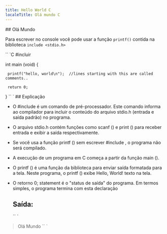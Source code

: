 ```yaml
---
title: Hello World C
localeTitle: Olá mundo C
---
```

\## Olá Mundo

Para escrever no console você pode usar a função `printf()` contida na biblioteca `include <stdio.h>`

\`\` \`C #incluir

int main (void) {
```
 printf("hello, world\n");  //lines starting with this are called comments.. 
 
 return 0; 
```

} \`\` \` ## Explicação

*   O #include é um comando de pré-processador. Este comando informa ao compilador para incluir o conteúdo do arquivo stdio.h (entrada e saída padrão) no programa.
    
*   O arquivo stdio.h contém funções como scanf () e print () para receber entrada e exibir a saída respectivamente.
    
*   Se você usa a função printf () sem escrever #include , o programa não será compilado.
    
*   A execução de um programa em C começa a partir da função main ().
    
*   O printf () é uma função da biblioteca para enviar saída formatada para a tela. Neste programa, o printf () exibe Hello, World! texto na tela.
    
*   O retorno 0; statement é o "status de saída" do programa. Em termos simples, o programa termina com esta declaração
    
    ## Saída:
    
    \`\` \`
    

> Olá Mundo \`\` \`